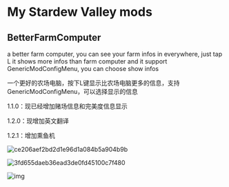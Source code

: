 # My Stardew Valley mods

## BetterFarmComputer

a better farm computer, you can see your farm infos in everywhere, just tap L
it shows more infos than farm computer
and it support GenericModConfigMenu, you can choose show infos

一个更好的农场电脑，按下L键显示比农场电脑更多的信息，支持GenericModConfigMenu，可以选择显示的信息

1.1.0：现已经增加赌场信息和完美度信息显示

1.2.0：现增加英文翻译

1.2.1：增加熏鱼机

![ce206aef2bd2d1e96d1a084b5a904b9b](https://cdn.jsdelivr.net/gh/forestlyn/Drawing-bed/blog/ce206aef2bd2d1e96d1a084b5a904b9b.png)

![3fd655daeb36ead3de0fd45100c7f480](https://cdn.jsdelivr.net/gh/forestlyn/Drawing-bed/blog/3fd655daeb36ead3de0fd45100c7f480.png)

![img](https://cdn.jsdelivr.net/gh/forestlyn/Drawing-bed/blog/626fdb51a49dc768596120b54cf89933.png)